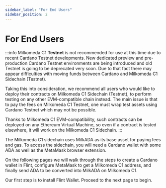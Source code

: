 ```yaml
---
sidebar_label: "For End Users"
sidebar_position: 2
---
```


# For End Users

:::info
Milkomeda C1 **Testnet** is not recommended for use at this time due to recent Cardano Testnet developments. New dedicated preview and pre-production Cardano Testnet environments are being introduced and old Testnet is going to be deprecated very soon. Due to that fact there may appear difficulties with moving funds between Cardano and Milkomeda C1 Sidechain (Testnet). 

Taking this into consideration, we recommend all users who would like to deploy their contracts on Milkomeda C1 Sidechain (Testnet), to perform testing on any other EVM-compatible chain instead. The main issue is that to pay the fees on Milkomeda C1 Testnet, one must wrap test assets using Cardano Testnet which may not be possible.

Thanks to Milkomeda C1 EVM-compatibility, such contracts can be deployed on any Ethereum Virtual Machine, so even if a contract is tested elsewhere, it will work on the Milkomeda C1 Sidechain.
:::

The Milkomeda C1 sidechain uses MilkADA as its base asset for paying fees and gas. To access the sidechain, you will need a Cardano wallet with some ADA as well as the MetaMask browser extension.

On the following pages we will walk through the steps to create a Cardano wallet in Flint, configure MetaMask to get a Milkomeda C1 address, and finally send ADA to be converted into MilkADA on Milkomeda C1.

Our first step is to install Flint Wallet. Proceed to the next page to begin.
